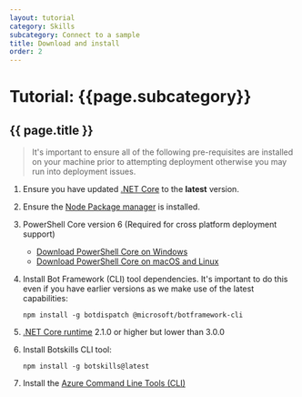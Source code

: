 ```yaml
---
layout: tutorial
category: Skills
subcategory: Connect to a sample
title: Download and install
order: 2
---
```


# Tutorial: {{page.subcategory}} 

## {{ page.title }}

> It's important to ensure all of the following pre-requisites are installed on your machine prior to attempting deployment otherwise you may run into deployment issues.

1. Ensure you have updated [.NET Core](https://www.microsoft.com/net/download) to the **latest** version.  
1. Ensure the [Node Package manager](https://nodejs.org/en/) is installed.
1. PowerShell Core version 6 (Required for cross platform deployment support)
   * [Download PowerShell Core on Windows](https://aka.ms/getps6-windows)
   * [Download PowerShell Core on macOS and Linux](https://aka.ms/getps6-linux)
1. Install  Bot Framework (CLI) tool dependencies. It's important to do this even if you have earlier versions as we make use of the latest capabilities:

   ```
   npm install -g botdispatch @microsoft/botframework-cli
   ```

1. [.NET Core runtime](https://dotnet.microsoft.com/download/dotnet-core/2.1#runtime-2.1.0) 2.1.0 or higher but lower than 3.0.0

1. Install Botskills CLI tool:
   
   ```
   npm install -g botskills@latest
   ```

1. Install the [Azure Command Line Tools (CLI)](https://docs.microsoft.com/en-us/cli/azure/install-azure-cli-windows?view=azure-cli-latest)